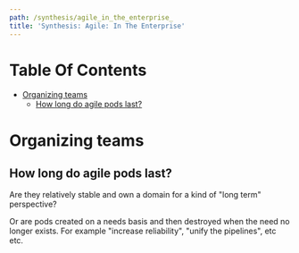 ```yaml
---
path: /synthesis/agile_in_the_enterprise_
title: 'Synthesis: Agile: In The Enterprise'
---
```

# Table Of Contents

<!-- toc -->

- [Organizing teams](#organizing-teams)
  * [How long do agile pods last?](#how-long-do-agile-pods-last)

<!-- tocstop -->

# Organizing teams


## How long do agile pods last?

Are they relatively stable and own a domain for a kind of "long term" perspective?

Or are pods created on a needs basis and then destroyed when the need no longer exists. For example "increase reliability", "unify the pipelines", etc etc.
